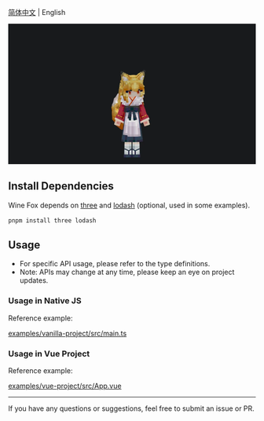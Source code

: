 [简体中文](../README.md) | English

![Wine Fox](./assets/PixPin_2025-06-22_19-12-34.webp)

## Install Dependencies

Wine Fox depends on [three](https://www.npmjs.com/package/three) and [lodash](https://www.npmjs.com/package/lodash) (optional, used in some examples).

```bash
pnpm install three lodash
```

## Usage

- For specific API usage, please refer to the type definitions.
- Note: APIs may change at any time, please keep an eye on project updates.

### Usage in Native JS

Reference example:

[examples/vanilla-project/src/main.ts](../examples/vanilla-project/src/main.ts)

### Usage in Vue Project

Reference example:

[examples/vue-project/src/App.vue](..//examples/vue-project/src/App.vue)

---

If you have any questions or suggestions, feel free to submit an issue or PR.
